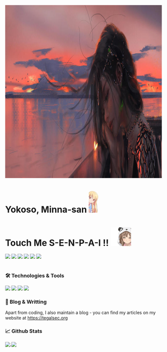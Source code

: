<img algin="center" src="https://github.com/JayaByu/JayaByu/blob/main/sky2_by_wlop_dehzm89-fullview.jpg" height="555vh" width="1000vw">

# Yokoso, Minna-san <img src="https://github.com/JayaByu/JayaByu/blob/main/kawai.gif" width="30px">

# Touch Me S-E-N-P-A-I !! <img src="https://github.com/JayaByu/JayaByu/blob/main/touchem.gif" wdith="60px" height="60px">
[![](https://img.shields.io/badge/WhatsApp-25D366?style=for-the-badge&logo=whatsapp&logoColor=white)](https://wa.me/085606020282) [![](https://img.shields.io/badge/Gmail-D14836?style=for-the-badge&logo=gmail&logoColor=white)](mailto:jayawardhanabayu@gmail.com) [![](https://img.shields.io/badge/Microsoft_Outlook-0078D4?style=for-the-badge&logo=microsoft-outlook&logoColor=white)](mailto:jayawardhana.ekaputra@binus.ac.id) [![](https://img.shields.io/badge/Instagram-E4405F?style=for-the-badge&logo=instagram&logoColor=white)](https://www.instagram.com/jayabyu/) [![](https://img.shields.io/badge/LinkedIn-0077B5?style=for-the-badge&logo=linkedin&logoColor=white)](https://www.linkedin.com/in/bayu-kun-35ab75187/) [![](https://img.shields.io/badge/YouTube-FF0000?style=for-the-badge&logo=youtube&logoColor=white)](https://www.youtube.com/channel/UCGHHHV_0Ln6dsoUHHOp1mQg)
#

### 🛠️ Technologies & Tools
![](https://img.shields.io/badge/Arch_Linux-1793D1?style=for-the-badge&logo=arch-linux&logoColor=white) ![](https://img.shields.io/badge/VIM-%2311AB00.svg?&style=for-the-badge&logo=vim&logoColor=white) ![](https://img.shields.io/badge/Arduino-00979D?style=for-the-badge&logo=Arduino&logoColor=white) ![](https://img.shields.io/badge/Kali_Linux-557C94?style=for-the-badge&logo=kali-linux&logoColor=white) 
### 📝 Blog & Writting
Apart from coding, I also maintain a blog - you can find my articles on my website at https://tegalsec.org
### 📈 Github Stats
<a href="https://github.com/JayaByu">
<img align="center" src="https://github-readme-stats.vercel.app/api?username=JayaByu&layout=compact&langs_count=7&hide=html&bg_color=0D1117&text_color=c9d1d9&icon_color=ff3860&title_color=7957d5&hide_border=true"/>
<a href="https://github.com/JayaByu">
<img align="center" src="https://github-readme-stats.vercel.app/api/top-langs/?username=JayaByu&layout=compact&langs_count=7&hide=html&bg_color=0D1117&text_color=c9d1d9&icon_color=ff3860&title_color=7957d5&hide_border=true)"/>
</a>
